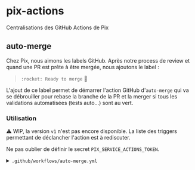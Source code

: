 # pix-actions
Centralisations des GitHub Actions de Pix

## auto-merge
Chez Pix, nous aimons les labels GitHub. Après notre process de review et quand une PR est prête à être mergée, nous ajoutons le label :

> `:rocket: Ready to merge` :rocket:

L'ajout de ce label permet de démarrer l'action GitHub d'`auto-merge` qui va se débrouiller pour rebase la branche de la PR et la merger si tous les validations automatisées (tests auto...) sont au vert.

### Utilisation
:warning: WIP, la version `v1` n'est pas encore disponible.
La liste des triggers permettant de déclancher l'action est à rediscuter.

Ne pas oublier de définir le secret `PIX_SERVICE_ACTIONS_TOKEN`.

<details>
  <summary><code>.github/workflows/auto-merge.yml</code></summary>

```
name: automerge check

on:
  pull_request:
    types:
      - labeled
      - unlabeled
  pull_request_review:
    types:
      - submitted
  check_suite:
    types:
      - completed
  status:
    types:
      - success

jobs:
  automerge:
    uses: "1024pix/pix-actions/.github/workflows/auto-merge.yml@v1"
    secrets:
      auto_merge_token: "${{ secrets.PIX_SERVICE_ACTIONS_TOKEN }}"
```
</details>

